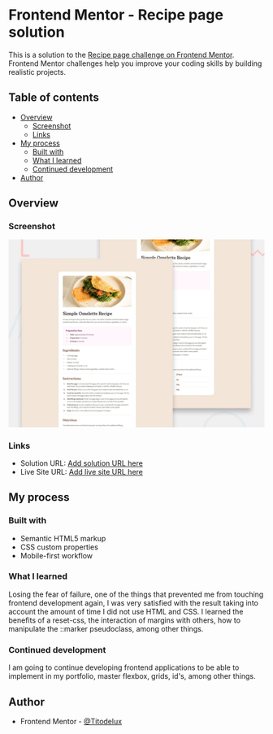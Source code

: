 # Frontend Mentor - Recipe page solution

This is a solution to the [Recipe page challenge on Frontend Mentor](https://www.frontendmentor.io/challenges/recipe-page-KiTsR8QQKm). Frontend Mentor challenges help you improve your coding skills by building realistic projects. 

## Table of contents

- [Overview](#overview)
  - [Screenshot](#screenshot)
  - [Links](#links)
- [My process](#my-process)
  - [Built with](#built-with)
  - [What I learned](#what-i-learned)
  - [Continued development](#continued-development)
- [Author](#author)

## Overview

### Screenshot

![Design preview for the Recipe page coding challenge](./design/desktop-preview.jpg)

### Links

- Solution URL: [Add solution URL here](https://your-solution-url.com)
- Live Site URL: [Add live site URL here](https://titodelux.github.io/RecipePage-FM/)

## My process

### Built with

- Semantic HTML5 markup
- CSS custom properties
- Mobile-first workflow

### What I learned

Losing the fear of failure, one of the things that prevented me from touching frontend development again, I was very satisfied with the result taking into account the amount of time I did not use HTML and CSS. I learned the benefits of a reset-css, the interaction of margins with others, how to manipulate the ::marker pseudoclass, among other things.

### Continued development

I am going to continue developing frontend applications to be able to implement in my portfolio, master flexbox, grids, id's, among other things.

## Author

- Frontend Mentor - [@Titodelux](https://www.frontendmentor.io/profile/Titodelux)